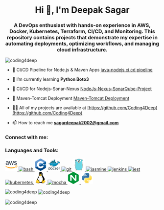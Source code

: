 <h1 align="center">Hi 👋, I'm Deepak Sagar</h1>
<h3 align="center">A DevOps enthusiast with hands-on experience in AWS, Docker, Kubernetes, Terraform, CI/CD, and Monitoring. This repository contains projects that demonstrate my expertise in automating deployments, optimizing workflows, and managing cloud infrastructure.</h3>

<p align="left"> <img src="https://komarev.com/ghpvc/?username=coding4deep&label=Profile%20views&color=0e75b6&style=flat" alt="coding4deep" /> </p>

- 🔭 CI/CD Pipeline for Node.js & Maven Apps [java-nodejs ci cd pipeline](https://github.com/Coding4Deep/Nodejs-Java-CI-CD.git)

- 🌱 I’m currently learning **Python Boto3**

- 👯 CI/CD for Nodejs-Sonar-Nexus [NodeJs-Nexus-SonarQube-Project](https://github.com/Coding4Deep/Nodejs-Sonar-Nexus-project.git)

- 🔭 Maven-Tomcat Deployment [Maven-Tomcat Deployment](https://github.com/Coding4Deep/JENKINS-maven-nexus-sonar-project.git)

- 👨‍💻 All of my projects are available at [https://github.com/Coding4Deep](https://github.com/Coding4Deep)

- 📫 How to reach me **sagardeepak2002@gmail.com**

<h3 align="left">Connect with me:</h3>
<p align="left">
</p>

<h3 align="left">Languages and Tools:</h3>
<p align="left"> <a href="https://aws.amazon.com" target="_blank" rel="noreferrer"> <img src="https://raw.githubusercontent.com/devicons/devicon/master/icons/amazonwebservices/amazonwebservices-original-wordmark.svg" alt="aws" width="40" height="40"/> </a> <a href="https://www.gnu.org/software/bash/" target="_blank" rel="noreferrer"> <img src="https://www.vectorlogo.zone/logos/gnu_bash/gnu_bash-icon.svg" alt="bash" width="40" height="40"/> </a> <a href="https://www.w3schools.com/cpp/" target="_blank" rel="noreferrer"> <img src="https://raw.githubusercontent.com/devicons/devicon/master/icons/cplusplus/cplusplus-original.svg" alt="cplusplus" width="40" height="40"/> </a> <a href="https://www.docker.com/" target="_blank" rel="noreferrer"> <img src="https://raw.githubusercontent.com/devicons/devicon/master/icons/docker/docker-original-wordmark.svg" alt="docker" width="40" height="40"/> </a> <a href="https://git-scm.com/" target="_blank" rel="noreferrer"> <img src="https://www.vectorlogo.zone/logos/git-scm/git-scm-icon.svg" alt="git" width="40" height="40"/> </a> <a href="https://golang.org" target="_blank" rel="noreferrer"> <img src="https://raw.githubusercontent.com/devicons/devicon/master/icons/go/go-original.svg" alt="go" width="40" height="40"/> </a> <a href="https://jasmine.github.io/" target="_blank" rel="noreferrer"> <img src="https://www.vectorlogo.zone/logos/jasmine/jasmine-icon.svg" alt="jasmine" width="40" height="40"/> </a> <a href="https://www.jenkins.io" target="_blank" rel="noreferrer"> <img src="https://www.vectorlogo.zone/logos/jenkins/jenkins-icon.svg" alt="jenkins" width="40" height="40"/> </a> <a href="https://jestjs.io" target="_blank" rel="noreferrer"> <img src="https://www.vectorlogo.zone/logos/jestjsio/jestjsio-icon.svg" alt="jest" width="40" height="40"/> </a> <a href="https://kubernetes.io" target="_blank" rel="noreferrer"> <img src="https://www.vectorlogo.zone/logos/kubernetes/kubernetes-icon.svg" alt="kubernetes" width="40" height="40"/> </a> <a href="https://www.linux.org/" target="_blank" rel="noreferrer"> <img src="https://raw.githubusercontent.com/devicons/devicon/master/icons/linux/linux-original.svg" alt="linux" width="40" height="40"/> </a> <a href="https://mochajs.org" target="_blank" rel="noreferrer"> <img src="https://www.vectorlogo.zone/logos/mochajs/mochajs-icon.svg" alt="mocha" width="40" height="40"/> </a> <a href="https://www.nginx.com" target="_blank" rel="noreferrer"> <img src="https://raw.githubusercontent.com/devicons/devicon/master/icons/nginx/nginx-original.svg" alt="nginx" width="40" height="40"/> </a> <a href="https://www.python.org" target="_blank" rel="noreferrer"> <img src="https://raw.githubusercontent.com/devicons/devicon/master/icons/python/python-original.svg" alt="python" width="40" height="40"/> </a> </p>

<p><img align="left" src="https://github-readme-stats.vercel.app/api/top-langs?username=coding4deep&show_icons=true&locale=en&layout=compact" alt="coding4deep" /></p>

<p>&nbsp;<img align="center" src="https://github-readme-stats.vercel.app/api?username=coding4deep&show_icons=true&locale=en" alt="coding4deep" /></p>

<p><img align="center" src="https://github-readme-streak-stats.herokuapp.com/?user=coding4deep&" alt="coding4deep" /></p>
